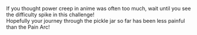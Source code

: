 If you thought power creep in anime was often too much, wait until you see the difficulty spike in this challenge!  
Hopefully your journey through the pickle jar so far has been less painful than the Pain Arc!  

